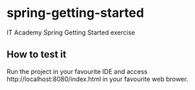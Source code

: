 # spring-getting-started
IT Academy Spring Getting Started exercise

## How to test it
Run the project in your favourite IDE and access http://localhost:8080/index.html in your favourite web brower.
